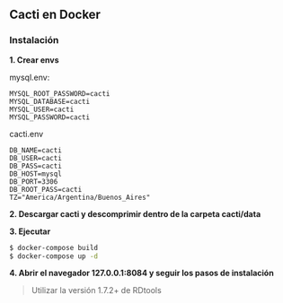 ## Cacti en Docker 

### Instalación
**1. Crear envs**

mysql.env:

```env
MYSQL_ROOT_PASSWORD=cacti
MYSQL_DATABASE=cacti
MYSQL_USER=cacti
MYSQL_PASSWORD=cacti
```

cacti.env
```env
DB_NAME=cacti 
DB_USER=cacti
DB_PASS=cacti
DB_HOST=mysql
DB_PORT=3306 
DB_ROOT_PASS=cacti
TZ="America/Argentina/Buenos_Aires"
```

**2. Descargar cacti y descomprimir dentro de la carpeta cacti/data**

**3. Ejecutar**
```bash
$ docker-compose build
$ docker-compose up -d
```

**4. Abrir el navegador 127.0.0.1:8084 y seguir los pasos de instalación**

> Utilizar la versión 1.7.2+ de RDtools
